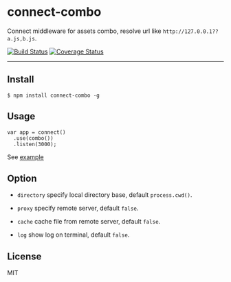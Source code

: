 # connect-combo

Connect middleware for assets combo, resolve url like `http://127.0.0.1??a.js,b.js`.

[![Build Status](https://travis-ci.org/popomore/connect-combo.png?branch=master)](https://travis-ci.org/popomore/connect-combo)
[![Coverage Status](https://coveralls.io/repos/popomore/connect-combo/badge.png?branch=master)](https://coveralls.io/r/popomore/connect-combo?branch=master)

---

## Install

```
$ npm install connect-combo -g
```

## Usage

```
var app = connect()
  .use(combo())
  .listen(3000);
```

See [example](https://github.com/popomore/connect-combo/blob/master/examples/) 

## Option

- `directory` specify local directory base, default `process.cwd()`.

- `proxy` specify remote server, default `false`.

- `cache` cache file from remote server, default `false`.

- `log` show log on terminal, default `false`.

## License

MIT

